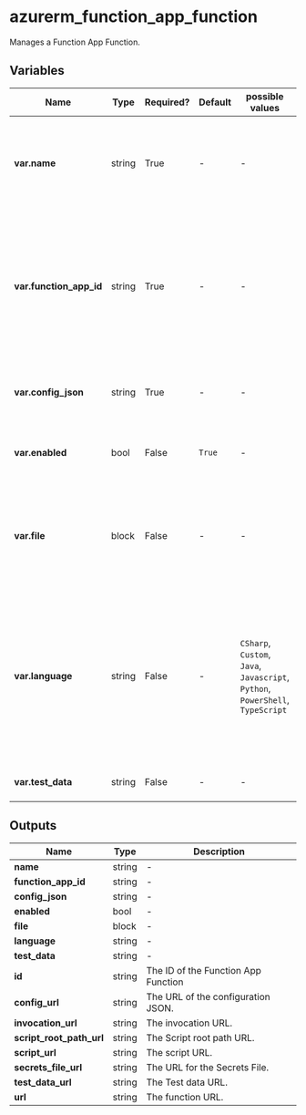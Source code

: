 # azurerm_function_app_function

Manages a Function App Function.

## Variables

| Name | Type | Required? | Default  | possible values | Description |
| ---- | ---- | --------- | -------- | ----------- | ----------- |
| **var.name** | string | True | -  |  -  | The name of the function. Changing this forces a new resource to be created. | 
| **var.function_app_id** | string | True | -  |  -  | The ID of the Function App in which this function should reside. Changing this forces a new resource to be created. | 
| **var.config_json** | string | True | -  |  -  | The config for this Function in JSON format. | 
| **var.enabled** | bool | False | `True`  |  -  | Should this function be enabled. Defaults to `true`. | 
| **var.file** | block | False | -  |  -  | A `file` block as detailed below. Changing this forces a new resource to be created. | 
| **var.language** | string | False | -  |  `CSharp`, `Custom`, `Java`, `Javascript`, `Python`, `PowerShell`, `TypeScript`  | The language the Function is written in. Possible values are `CSharp`, `Custom`, `Java`, `Javascript`, `Python`, `PowerShell`, and `TypeScript`. | 
| **var.test_data** | string | False | -  |  -  | The test data for the function. | 



## Outputs

| Name | Type | Description |
| ---- | ---- | --------- | 
| **name** | string  | - | 
| **function_app_id** | string  | - | 
| **config_json** | string  | - | 
| **enabled** | bool  | - | 
| **file** | block  | - | 
| **language** | string  | - | 
| **test_data** | string  | - | 
| **id** | string  | The ID of the Function App Function | 
| **config_url** | string  | The URL of the configuration JSON. | 
| **invocation_url** | string  | The invocation URL. | 
| **script_root_path_url** | string  | The Script root path URL. | 
| **script_url** | string  | The script URL. | 
| **secrets_file_url** | string  | The URL for the Secrets File. | 
| **test_data_url** | string  | The Test data URL. | 
| **url** | string  | The function URL. | 